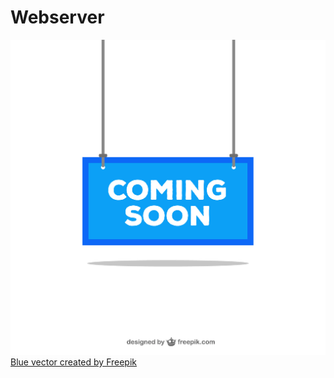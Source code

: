 # Webserver
![Alt text](images/ComingSoon.jpg)
<a href="https://www.freepik.com/free-photos-vectors/blue">Blue vector created by Freepik</a>